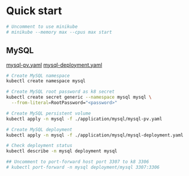 # Quick start

```sh
# Uncomment to use minikube
# minikube --memory max --cpus max start
```

## MySQL
[mysql-pv.yaml](./application/mysql/mysql-pv.yaml)
[mysql-deployment.yaml](./application/mysql/mysql-deployment.yaml)

```sh
# Create MySQL namespace
kubectl create namespace mysql

# Create MySQL root password as k8 secret
kubectl create secret generic --namespace mysql mysql \
  --from-literal=RootPassword="<password>"

# Create MySQL persistent volume
kubectl apply -n mysql -f ./application/mysql/mysql-pv.yaml

# Create MySQL deployment
kubectl apply -n mysql -f ./application/mysql/mysql-deployment.yaml

# Check deployment status
kubectl describe -n mysql deployment mysql

## Uncomment to port-forward host port 3307 to k8 3306
# kubectl port-forward -n mysql deployment/mysql 3307:3306
```
